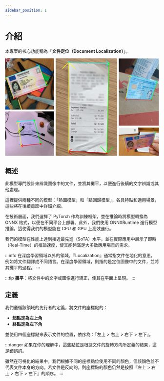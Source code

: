 ```yaml
---
sidebar_position: 1
---
```


# 介紹

本專案的核心功能稱為「**文件定位（Document Localization）**」。

![title](./resources/title.jpg)

## 概述


此模型專門設計來辨識圖像中的文件，並將其攤平，以便進行後續的文字辨識或其他處理。

這裡提供兩種不同的模型：「熱圖模型」和「點回歸模型」，各具特點和適用場景，這些將在後續章節中詳細介紹。

在技術層面，我們選擇了 PyTorch 作為訓練框架，並在推論時將模型轉換為 ONNX 格式，以便在不同平台上部署。此外，我們使用 ONNXRuntime 進行模型推論，這使得我們的模型能在 CPU 和 GPU 上高效運行。

我們的模型在性能上達到接近最先進（SoTA）水平，並在實際應用中展示了即時（Real-Time）的推論速度，使其能夠滿足大多數應用場景的需求。

:::info
在深度學習領域以外的領域，『Localization』通常指文件在地化的意思，例如將文件翻譯成不同語言。在深度學習領域，則指的是定位圖像中的文件，並將其攤平的過程。
:::

:::tip
**攤平**：將文件中的文字或圖像進行矯正，使其在平面上呈現。
:::


## 定義

我們遵循該領域的先行者的定義，將文件的座標點的：

- **起點定為左上角**
- **終點定為左下角**

並使用四個座標點來表示文件的位置，依序為：『左上 > 右上 > 右下 > 左下』。

:::danger
如果在你的理解中，這些點位是根據文件的旋轉方向所定義的結果，這是錯誤的。

雖然在可視化的結果中，我們根據不同的座標點位使用不同的顏色，但該顏色並不代表文件本身的方向。若文件是反向的，則座標點的顏色仍然是按照『左上 > 右上 > 右下 > 左下』的順序。
:::
